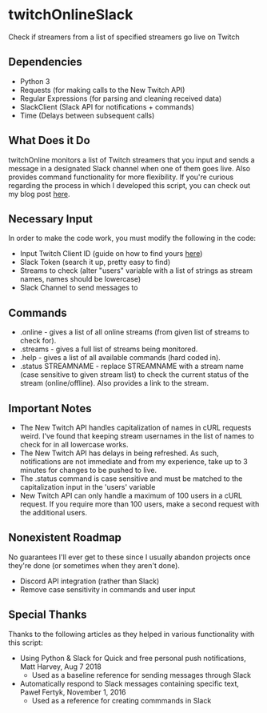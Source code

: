# twitchOnlineSlack
Check if streamers from a list of specified streamers go live on Twitch

## Dependencies
* Python 3
* Requests (for making calls to the New Twitch API)
* Regular Expressions (for parsing and cleaning received data)
* SlackClient (Slack API for notifications + commands)
* Time (Delays between subsequent calls)

## What Does it Do
twitchOnline monitors a list of Twitch streamers that you input and sends a message in a designated Slack channel when one of them goes live. Also provides command functionality for more flexibility. If you're curious regarding the process in which I developed this script, you can check out my blog post [here](https://thecompanyproject.wordpress.com/2018/07/17/tol-online-broadcast-bot/).

## Necessary Input
In order to make the code work, you must modify the following in the code:
* Input Twitch Client ID (guide on how to find yours [here](https://docs.aws.amazon.com/lumberyard/latest/userguide/chatplay-generate-twitch-client-id.html))
* Slack Token (search it up, pretty easy to find)
* Streams to check (alter "users" variable with a list of strings as stream names, names should be lowercase)
* Slack Channel to send messages to

## Commands
* .online - gives a list of all online streams (from given list of streams to check for).
* .streams - gives a full list of streams being monitored.
* .help - gives a list of all available commands (hard coded in).
* .status STREAMNAME - replace STREAMNAME with a stream name (case sensitive to given stream list) to check the current status of the stream (online/offline). Also provides a link to the stream.

## Important Notes
* The New Twitch API handles capitalization of names in cURL requests weird. I've found that keeping stream usernames in the list of names to check for in all lowercase works.
* The New Twitch API has delays in being refreshed. As such, notifications are not immediate and from my experience, take up to 3 minutes for changes to be pushed to live.
* The .status command is case sensitive and must be matched to the capitalization input in the 'users' variable
* New Twitch API can only handle a maximum of 100 users in a cURL request. If you require more than 100 users, make a second request with the additional users.

## Nonexistent Roadmap
No guarantees I'll ever get to these since I usually abandon projects once they're done (or sometimes when they aren't done).
* Discord API integration (rather than Slack)
* Remove case sensitivity in commands and user input

## Special Thanks
Thanks to the following articles as they helped in various functionality with this script:
* Using Python & Slack for Quick and free personal push notifications, Matt Harvey, Aug 7 2018
  * Used as a baseline reference for sending messages through Slack
* Automatically respond to Slack messages containing specific text, Paweł Fertyk, November 1, 2016
  * Used as a reference for creating commmands in Slack
